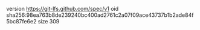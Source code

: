 version https://git-lfs.github.com/spec/v1
oid sha256:98ea763b8de239240bc400ad2761c2a07f09ace43737b1b2ade84f5bc87fe6e2
size 309
